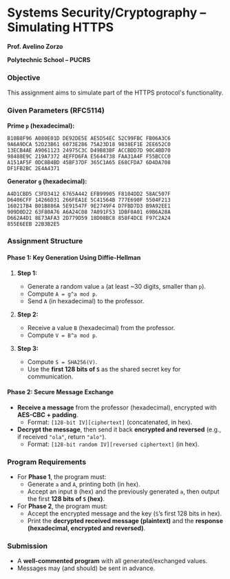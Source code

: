 # Systems Security/Cryptography – Simulating HTTPS
**Prof. Avelino Zorzo**

**Polytechnic School – PUCRS**

### Objective
This assignment aims to simulate part of the HTTPS protocol's functionality.

### Given Parameters (RFC5114)
**Prime `p` (hexadecimal):**
```
B10B8F96 A080E01D DE92DE5E AE5D54EC 52C99FBC FB06A3C6
9A6A9DCA 52D23B61 6073E286 75A23D18 9838EF1E 2EE652C0
13ECB4AE A9061123 24975C3C D49B83BF ACCBDD7D 90C4BD70
98488E9C 219A7372 4EFFD6FA E5644738 FAA31A4F F55BCCC0
A151AF5F 0DC8B4BD 45BF37DF 365C1A65 E68CFDA7 6D4DA708
DF1FB2BC 2E4A4371
```
**Generator `g` (hexadecimal):**
```
A4D1CBD5 C3FD3412 6765A442 EFB99905 F8104DD2 58AC507F
D6406CFF 14266D31 266FEA1E 5C41564B 777E690F 5504F213
160217B4 B01B886A 5E91547F 9E2749F4 D7FBD7D3 B9A92EE1
909D0D22 63F80A76 A6A24C08 7A091F53 1DBF0A01 69B6A28A
D662A4D1 8E73AFA3 2D779D59 18D08BC8 858F4DCE F97C2A24
855E6EEB 22B3B2E5
```

### Assignment Structure
#### Phase 1: Key Generation Using Diffie-Hellman
1. **Step 1:**
   - Generate a random value `a` (at least ~30 digits, smaller than `p`).
   - Compute `A = g^a mod p`.
   - Send `A` (in hexadecimal) to the professor.

2. **Step 2:**
   - Receive a value `B` (hexadecimal) from the professor.
   - Compute `V = B^a mod p`.

3. **Step 3:**
   - Compute `S = SHA256(V)`.
   - Use the **first 128 bits of `S`** as the shared secret key for communication.

#### Phase 2: Secure Message Exchange
- **Receive a message** from the professor (hexadecimal), encrypted with **AES-CBC + padding**.
  - Format: `[128-bit IV][ciphertext]` (concatenated, in hex).
- **Decrypt the message**, then send it back **encrypted and reversed** (e.g., if received `"ola"`, return `"alo"`).
  - Format: `[128-bit random IV][reversed ciphertext]` (in hex).

### Program Requirements
- For **Phase 1**, the program must:
  - Generate `a` and `A`, printing both (in hex).
  - Accept an input `B` (hex) and the previously generated `a`, then output the first **128 bits of `S` (hex)**.
- For **Phase 2**, the program must:
  - Accept the encrypted message and the key (`S`’s first 128 bits in hex).
  - Print the **decrypted received message (plaintext)** and the **response (hexadecimal, encrypted and reversed)**.

### Submission
- A **well-commented program** with all generated/exchanged values.
- Messages may (and should) be sent in advance.
